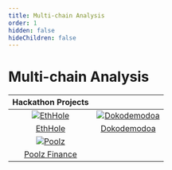 ```yaml
---
title: Multi-chain Analysis
order: 1
hidden: false
hideChildren: false
---
```


# Multi-chain Analysis

| Hackathon Projects | |
| :-----------: | :-----------: |
| [![EthHole](/static/images/project-showcase/banners/eth-hole.png)](/docs/project-showcase/multichain-analysis/ethhole/)| [![Dokodemodoa](/static/images/project-showcase/banners/Dokodemodoa.png)](/docs/project-showcase/multichain-analysis/dokodemodoa/)|
|[EthHole](/docs/project-showcase/multichain-analysis/ethhole/) |[Dokodemodoa](/docs/project-showcase/multichain-analysis/dokodemodoa/)|
|[![Poolz](/static/images/project-showcase/banners/poolz.png)](/docs/project-showcase/multichain-analysis/poolz/)| |
|[Poolz Finance](/docs/project-showcase/multichain-analysis/poolz/) | |
